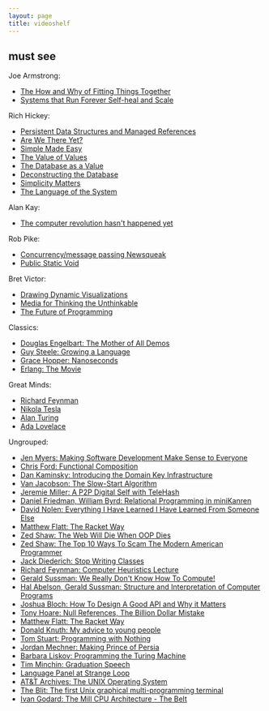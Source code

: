 ```yaml
---
layout: page
title: videoshelf
---
```


## must see

Joe Armstrong:

* [The How and Why of Fitting Things Together](https://www.youtube.com/watch?v=ed7A7r6DBsM)
* [Systems that Run Forever Self-heal and Scale](http://www.infoq.com/presentations/self-heal-scalable-system)

Rich Hickey:

* [Persistent Data Structures and Managed References](http://www.infoq.com/presentations/Value-Identity-State-Rich-Hickey)
* [Are We There Yet?](http://www.infoq.com/presentations/Are-We-There-Yet-Rich-Hickey)
* [Simple Made Easy](http://www.infoq.com/presentations/Simple-Made-Easy)
* [The Value of Values](http://www.infoq.com/presentations/Value-Values)
* [The Database as a Value](http://www.infoq.com/presentations/Datomic-Database-Value)
* [Deconstructing the Database](http://www.infoq.com/presentations/Deconstructing-Database)
* [Simplicity Matters](https://www.youtube.com/watch?v=rI8tNMsozo0)
* [The Language of the System](https://www.youtube.com/watch?v=ROor6_NGIWU)

Alan Kay:

* [The computer revolution hasn't happened yet](https://www.youtube.com/watch?v=oKg1hTOQXoY)

Rob Pike:

* [Concurrency/message passing Newsqueak](https://www.youtube.com/watch?v=hB05UFqOtFA)
* [Public Static Void](https://www.youtube.com/watch?v=5kj5ApnhPAE)

Bret Victor:

* [Drawing Dynamic Visualizations](https://vimeo.com/66085662)
* [Media for Thinking the Unthinkable](https://vimeo.com/67076984)
* [The Future of Programming](https://vimeo.com/71278954)

Classics:

* [Douglas Engelbart: The Mother of All Demos](https://www.youtube.com/watch?v=yJDv-zdhzMY)
* [Guy Steele: Growing a Language](https://www.youtube.com/watch?v=_ahvzDzKdB0)
* [Grace Hopper: Nanoseconds](https://www.youtube.com/watch?v=JEpsKnWZrJ8)
* [Erlang: The Movie](https://www.youtube.com/watch?v=xrIjfIjssLE)

Great Minds:

* [Richard Feynman](https://www.youtube.com/watch?v=JIJw3OLB9sI)
* [Nikola Tesla](https://www.youtube.com/watch?v=pPnGvjmIgZA)
* [Alan Turing](https://www.youtube.com/watch?v=Btqro3544p8)
* [Ada Lovelace](https://www.youtube.com/watch?v=uBbVbqRvqTM)

Ungrouped:

* [Jen Myers: Making Software Development Make Sense to Everyone](http://www.infoq.com/presentations/software-development-everyone)
* [Chris Ford: Functional Composition](http://www.infoq.com/presentations/music-functional-language)
* [Dan Kaminsky: Introducing the Domain Key Infrastructure](https://www.youtube.com/watch?v=lo5utZoWEgo)
* [Van Jacobson: The Slow-Start Algorithm](https://www.youtube.com/watch?v=QP4A6L7CEqA)
* [Jeremie Miller: A P2P Digital Self with TeleHash](http://www.infoq.com/presentations/A-P2P-Digital-Self-with-TeleHash)
* [Daniel Friedman, William Byrd: Relational Programming in miniKanren](http://www.infoq.com/presentations/miniKanren)
* [David Nolen: Everything I Have Learned I Have Learned From Someone Else](http://www.infoq.com/presentations/learning-developer)
* [Matthew Flatt: The Racket Way](http://www.infoq.com/presentations/Racket)
* [Zed Shaw: The Web Will Die When OOP Dies](https://vimeo.com/43380467)
* [Zed Shaw: The Top 10 Ways To Scam The Modern American Programmer](https://www.youtube.com/watch?v=neI_Pj558CY)
* [Jack Diederich: Stop Writing Classes](https://www.youtube.com/watch?v=o9pEzgHorH0)
* [Richard Feynman: Computer Heuristics Lecture](https://www.youtube.com/watch?v=EKWGGDXe5MA)
* [Gerald Sussman: We Really Don't Know How To Compute!](http://www.infoq.com/presentations/We-Really-Dont-Know-How-To-Compute)
* [Hal Abelson, Gerald Sussman: Structure and Interpretation of Computer Programs](http://groups.csail.mit.edu/mac/classes/6.001/abelson-sussman-lectures/)
* [Joshua Bloch: How To Design A Good API and Why it Matters](https://www.youtube.com/watch?v=aAb7hSCtvGw)
* [Tony Hoare: Null References, The Billion Dollar Mistake](http://www.infoq.com/presentations/Null-References-The-Billion-Dollar-Mistake-Tony-Hoare)
* [Matthew Flatt: The Racket Way](http://www.infoq.com/presentations/Racket)
* [Donald Knuth: My advice to young people](https://www.youtube.com/watch?v=75Ju0eM5T2c)
* [Tom Stuart: Programming with Nothing](http://rubymanor.org/3/videos/programming_with_nothing/)
* [Jordan Mechner: Making Prince of Persia](https://vimeo.com/53918011)
* [Barbara Liskov: Programming the Turing Machine](https://www.youtube.com/watch?v=ibRar7sWulM)
* [Tim Minchin: Graduation Speech](https://www.youtube.com/watch?v=yoEezZD71sc)
* [Language Panel at Strange Loop](http://www.infoq.com/presentations/Language-Panel)
* [AT&T Archives: The UNIX Operating System](https://www.youtube.com/watch?v=tc4ROCJYbm0)
* [The Blit: The first Unix graphical multi-programming terminal](https://www.youtube.com/watch?v=emh22gT5e9k)
* [Ivan Godard: The Mill CPU Architecture - The Belt](https://www.youtube.com/watch?v=QGw-cy0ylCc)
